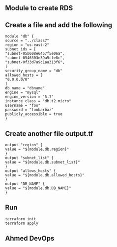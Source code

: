## Module to create RDS ##

## Create a file and add the following 

```
module "db" {
source = "../class7"
region = "us-east-2"
subnet_ids = [
"subnet-05b608e6457f5e06a",
"subnet-0546303e39a5cfe8c",
"subnet-0f33d7a9c1aa313f6",
]
security_group_name = "db"
allowed_hosts = [
"0.0.0.0/0"
]
db_name = "dbname"
engine = "mysql"
engine_version = "5.7"
instance_class = "db.t2.micro"
username = "foo"
password = "foobarbaz"
publicly_accessible = true
}
```

## Create another file output.tf

```
output "region" {
value = "${module.db.region}"
}
output "subnet_list" {
value = "${module.db.subnet_list}"
}
output "allows_hosts" {
value = "${module.db.allowed_hosts}"
}
output "DB_NAME" {
value = "${module.db.DB_NAME}"
}
```

## Run

```
terraform init 
terraform apply
```




## Ahmed DevOps ##
